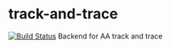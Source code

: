 # track-and-trace
[![Build Status](https://drone.seen.wtf/api/badges/ucl-aa/track-and-trace/status.svg)](https://drone.seen.wtf/ucl-aa/track-and-trace)
Backend for AA track and trace
